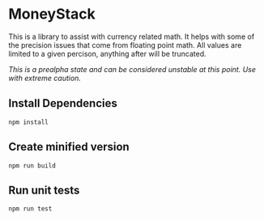 # MoneyStack

This is a library to assist with currency related math. It helps with some of the precision issues that come from floating point math. All values are limited to a given percison, anything after will be truncated.

_This is a prealpha state and can be considered unstable at this point. Use with extreme caution._


## Install Dependencies
```
npm install
```


## Create minified version
```
npm run build
```


## Run unit tests
```
npm run test
```
